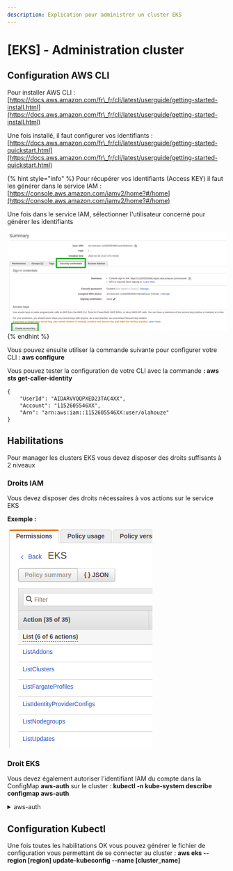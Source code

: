 ```yaml
---
description: Explication pour administrer un cluster EKS
---
```


# \[EKS] - Administration cluster

## Configuration AWS CLI

Pour installer AWS CLI : [https://docs.aws.amazon.com/fr\_fr/cli/latest/userguide/getting-started-install.html](https://docs.aws.amazon.com/fr\_fr/cli/latest/userguide/getting-started-install.html)

Une fois installé, il faut configurer vos identifiants : [https://docs.aws.amazon.com/fr\_fr/cli/latest/userguide/getting-started-quickstart.html](https://docs.aws.amazon.com/fr\_fr/cli/latest/userguide/getting-started-quickstart.html)

{% hint style="info" %}
Pour récupérer vos identifiants (Access KEY) il faut les générer dans le service IAM : [https://console.aws.amazon.com/iamv2/home?#/home](https://console.aws.amazon.com/iamv2/home?#/home)

Une fois dans le service IAM, sélectionner l'utilisateur concerné pour générer les identifiants

![](<../.gitbook/assets/image (3).png>)
{% endhint %}

Vous pouvez ensuite utiliser la commande suivante pour configurer votre CLI : **aws configure**

Vous pouvez tester la configuration de votre CLI avec la commande **: aws sts get-caller-identity**

```
{
    "UserId": "AIDARVVQQPXED23TAC4XX",
    "Account": "1152605546XX",
    "Arn": "arn:aws:iam::1152605546XX:user/olahouze"
}

```

## Habilitations

Pour manager les clusters EKS vous devez disposer des droits suffisants à 2 niveaux

### Droits IAM

Vous devez disposer des droits nécessaires à vos actions sur le service EKS

**Exemple :**&#x20;

![](<../.gitbook/assets/image (2).png>)

### Droit EKS

Vous devez également autoriser l'identifiant IAM du compte dans la ConfigMap **aws-auth** sur le cluster : **kubectl -n kube-system describe configmap aws-auth**

<details>

<summary>aws-auth</summary>

```
Name:         aws-auth
Namespace:    kube-system
Labels:       <none>
Annotations:  <none>

Data
====
mapAccounts:
----
[]

mapRoles:
----
- groups:
  - system:bootstrappers
  - system:nodes
  rolearn: arn:aws:iam::115260554xxx:role/aws-common-validation20201019084311502700000009
  username: system:node:{{EC2PrivateDNSName}}
- groups:
  - system:bootstrappers
  - system:nodes
  rolearn: arn:aws:iam::115260554xxx:role/aws-common-development20200714211143937300000005
  username: system:node:{{EC2PrivateDNSName}}

mapUsers:
----
- "groups":
  - "system:masters"
  "userarn": "arn:aws:iam::115260554xxx:user/ci-yyyy"
  "username": "ci-yyyy"
- "groups":
  - "system:masters"
  "userarn": "arn:aws:iam::115260554xxx:user/api-eks"
  "username": "api-eks"
- "groups":
  - "system:masters"
  "userarn": "arn:aws:iam::115260554xxx:user/toto"
  "username": "toto"

```

</details>

## Configuration Kubectl

Une fois toutes les habilitations OK vous pouvez générer le fichier de configuration vous permettant de se connecter au cluster : **aws eks --region \[region] update-kubeconfig --name \[cluster\_name]**
